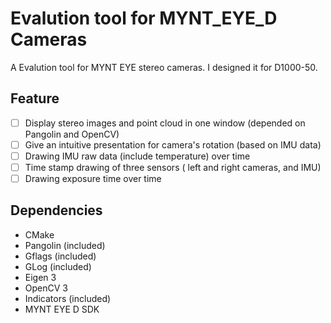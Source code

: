 # Evalution tool for MYNT_EYE_D Cameras

A Evalution tool for MYNT EYE stereo cameras. I designed it for D1000-50.

## Feature

- [ ] Display stereo images and point cloud in one window (depended on Pangolin and OpenCV)
- [ ] Give an intuitive presentation for camera's rotation (based on IMU data)
- [ ] Drawing IMU raw data (include temperature) over time
- [ ] Time stamp drawing of three sensors ( left and right cameras, and IMU)
- [ ] Drawing exposure time over time

## Dependencies

- CMake
- Pangolin (included)
- Gflags (included)
- GLog (included)
- Eigen 3
- OpenCV 3
- Indicators (included)
- MYNT EYE D SDK


